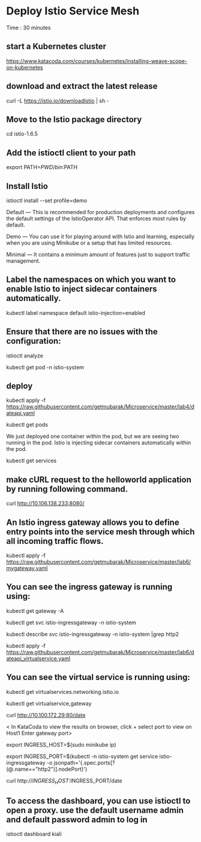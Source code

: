 # Deploy Istio Service Mesh #
Time : 30 minutes

## start a Kubernetes cluster
https://www.katacoda.com/courses/kubernetes/installing-weave-scope-on-kubernetes

## download and extract the latest release
curl -L https://istio.io/downloadIstio | sh -

## Move to the Istio package directory
cd istio-1.6.5

## Add the istioctl client to your path
export PATH=$PWD/bin:$PATH

## Install Istio 
istioctl install --set profile=demo

Default — This is recommended for production deployments and configures the default settings of the IstioOperator API. That enforces most rules by default.

Demo — You can use it for playing around with Istio and learning, especially when you are using Minikube or a setup that has limited resources. 

Minimal — It contains a minimum amount of features just to support traffic management.


## Label the namespaces on which you want to enable Istio to inject sidecar containers automatically. 
kubectl label namespace default istio-injection=enabled

## Ensure that there are no issues with the configuration:
istioctl analyze

kubectl get pod -n istio-system

## deploy
kubectl apply -f https://raw.githubusercontent.com/getmubarak/Microservice/master/lab4/dateapi.yaml

kubectl get pods

We just deployed one container within the pod, but we are seeing two running in the pod. Istio is injecting sidecar containers automatically within the pod. 

kubectl get services

## make cURL request to the helloworld application by running following command.
curl http://10.106.138.233:8080/

## An Istio ingress gateway allows you to define entry points into the service mesh through which all incoming traffic flows. 
kubectl apply -f https://raw.githubusercontent.com/getmubarak/Microservice/master/lab6/mygateway.yaml

## You can see the ingress gateway is running using:
kubectl get gateway -A

kubectl get svc istio-ingressgateway -n istio-system

kubectl describe svc istio-ingressgateway -n istio-system |grep http2

<get port>
 
kubectl apply -f https://raw.githubusercontent.com/getmubarak/Microservice/master/lab6/dateapi_virtualservice.yaml

## You can see the virtual service is running using:
kubectl get virtualservices.networking.istio.io

kubectl get virtualservice,gateway

curl http://10.100.172.29:80/date

<
In KataCoda to view the results on browser, click +
select port to view on Host1
Enter gateway port>

export INGRESS_HOST=$(sudo minikube ip)

export INGRESS_PORT=$(kubectl -n istio-system get service istio-ingressgateway -o jsonpath='{.spec.ports[?(@.name=="http2")].nodePort}')

curl http://$INGRESS_HOST:$INGRESS_PORT/date

## To access the dashboard, you can use istioctl to open a proxy. use the default username admin and default password admin to log in
istioctl dashboard kiali

